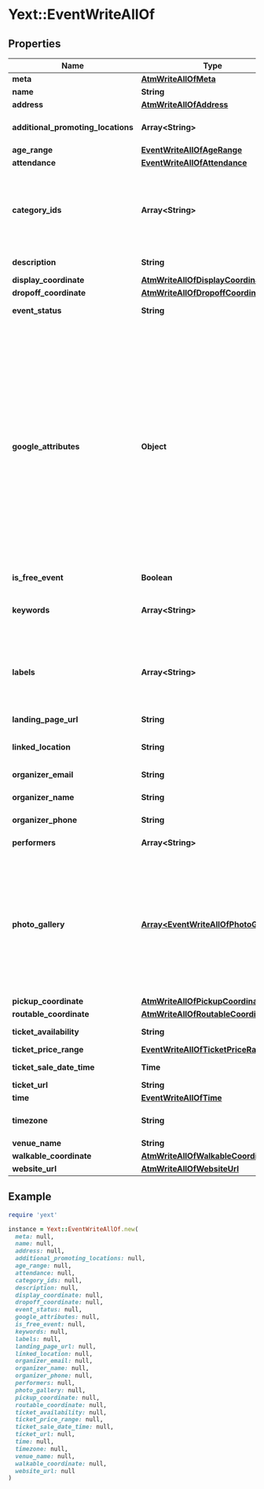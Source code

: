 # Yext::EventWriteAllOf

## Properties

| Name | Type | Description | Notes |
| ---- | ---- | ----------- | ----- |
| **meta** | [**AtmWriteAllOfMeta**](AtmWriteAllOfMeta.md) |  | [optional] |
| **name** | **String** |    Cannot Include: * HTML markup | [optional] |
| **address** | [**AtmWriteAllOfAddress**](AtmWriteAllOfAddress.md) |  | [optional] |
| **additional_promoting_locations** | **Array&lt;String&gt;** | If other locations are promoting this event, a list of those locations&#39; **&#x60;id&#x60;**s in the Yext Knowledge Manager   Array must be ordered.  | [optional] |
| **age_range** | [**EventWriteAllOfAgeRange**](EventWriteAllOfAgeRange.md) |  | [optional] |
| **attendance** | [**EventWriteAllOfAttendance**](EventWriteAllOfAttendance.md) |  | [optional] |
| **category_ids** | **Array&lt;String&gt;** | Yext Category IDs.  IDs must be valid and selectable (i.e., cannot be parent categories).  NOTE: The list of category IDs that you send us must be comprehensive. For example, if you send us a list of IDs that does not include IDs that you sent in your last update, Yext considers the missing categories to be deleted, and we remove them from your listings.  | [optional] |
| **description** | **String** | A description of the entity   Cannot Include: * HTML markup | [optional] |
| **display_coordinate** | [**AtmWriteAllOfDisplayCoordinate**](AtmWriteAllOfDisplayCoordinate.md) |  | [optional] |
| **dropoff_coordinate** | [**AtmWriteAllOfDropoffCoordinate**](AtmWriteAllOfDropoffCoordinate.md) |  | [optional] |
| **event_status** | **String** | Information on whether the event will take place as scheduled | [optional] |
| **google_attributes** | **Object** | The unique IDs of the entity&#39;s Google My Business keywords, as well as the unique IDs of any values selected for each keyword.  Valid keywords (e.g., &#x60;has_drive_through&#x60;, &#x60;has_fitting_room&#x60;, &#x60;kitchen_in_room&#x60;) are determined by the entity&#39;s primary category. A full list of keywords can be retrieved with the Google Fields: List endpoint.  Keyword values provide more details on how the keyword applies to the entity (e.g., if the keyword is &#x60;has_drive_through&#x60;, its values may be &#x60;true&#x60; or &#x60;false&#x60;).  * If the **&#x60;v&#x60;** parameter is before &#x60;20181204&#x60;: **&#x60;googleAttributes&#x60;** is formatted as a map of key-value pairs (e.g., &#x60;[{ \&quot;id\&quot;: \&quot;has_wheelchair_accessible_entrance\&quot;, \&quot;values\&quot;: [ \&quot;true\&quot; ] }]&#x60;) * If the **&#x60;v&#x60;** parameter is on or after &#x60;20181204&#x60;: the contents are formatted as a list of objects (e.g., &#x60;{ \&quot;has_wheelchair_accessible_entrance\&quot;: [ \&quot;true\&quot; ]}&#x60;)  **NOTE:** The latest Google Attributes are available via the Google Fields: List endpoint. Google Attributes are managed by Google and are subject to change without notice. To prevent errors, make sure your API implementation is not dependent on the presence of specific attributes. | [optional] |
| **is_free_event** | **Boolean** | Indicates whether or not the event is free | [optional] |
| **keywords** | **Array&lt;String&gt;** | Keywords that describe the entity.  All strings must be non-empty when trimmed of whitespace.    Array must be ordered.  Array may have a maximum of 100 elements.  Array item description:  &gt;Cannot Include: &gt;* HTML markup | [optional] |
| **labels** | **Array&lt;String&gt;** | The IDs of the entity labels that have been added to this entity. Entity labels help you identify entities that share a certain characteristic; they do not appear on your entity&#39;s listings.  **NOTE:** You can only add labels that have already been created via our web interface. Currently, it is not possible to create new labels via the API. | [optional] |
| **landing_page_url** | **String** | The URL of this entity&#39;s Landing Page that was created with Yext Pages | [optional] |
| **linked_location** | **String** | location ID of the event location, if the event is held at a location managed in the Yext Knowledge Manager | [optional] |
| **organizer_email** | **String** | Point of contact for the event organizer (not to be published publicly) | [optional] |
| **organizer_name** | **String** | Point of contact for the event organizer (not to be published publicly) | [optional] |
| **organizer_phone** | **String** | Point of contact for the event organizer (not to be published publicly) | [optional] |
| **performers** | **Array&lt;String&gt;** | Performers at the event   Array must be ordered.  Array may have a maximum of 100 elements.  | [optional] |
| **photo_gallery** | [**Array&lt;EventWriteAllOfPhotoGallery&gt;**](EventWriteAllOfPhotoGallery.md) |  **NOTE:** The list of photos that you send us must be comprehensive. For example, if you send us a list of photos that does not include photos that you sent in your last update, Yext considers the missing photos to be deleted, and we remove them from your listings.    Array must be ordered.  Array may have a maximum of 100 elements.  Array item description:  &gt;Supported Aspect Ratios: &gt;* 1 x 1 &gt;* 4 x 3 &gt;* 3 x 2 &gt;* 5 x 3 &gt;* 16 x 9 &gt;* 3 x 1 &gt;* 2 x 3 &gt;* 5 x 7 &gt;* 4 x 5 &gt;* 4 x 1 &gt; &gt;**NOTE**: Maximum image size is 5mb after normalization and padding (if applicable). As well, there is a 6 second download limit from the image host. &gt; | [optional] |
| **pickup_coordinate** | [**AtmWriteAllOfPickupCoordinate**](AtmWriteAllOfPickupCoordinate.md) |  | [optional] |
| **routable_coordinate** | [**AtmWriteAllOfRoutableCoordinate**](AtmWriteAllOfRoutableCoordinate.md) |  | [optional] |
| **ticket_availability** | **String** | Information about the availability of tickets for the event | [optional] |
| **ticket_price_range** | [**EventWriteAllOfTicketPriceRange**](EventWriteAllOfTicketPriceRange.md) |  | [optional] |
| **ticket_sale_date_time** | **Time** | The date/time tickets are available for sale (local time) | [optional] |
| **ticket_url** | **String** | URL to purchase tickets for the event (if ticketed) | [optional] |
| **time** | [**EventWriteAllOfTime**](EventWriteAllOfTime.md) |  | [optional] |
| **timezone** | **String** | The timezone of the entity, in the standard &#x60;IANA time zone database&#x60; format (tz database). e.g. &#x60;\&quot;America/New_York\&quot;&#x60; | [optional] |
| **venue_name** | **String** | Name of the venue where the event is being held | [optional] |
| **walkable_coordinate** | [**AtmWriteAllOfWalkableCoordinate**](AtmWriteAllOfWalkableCoordinate.md) |  | [optional] |
| **website_url** | [**AtmWriteAllOfWebsiteUrl**](AtmWriteAllOfWebsiteUrl.md) |  | [optional] |

## Example

```ruby
require 'yext'

instance = Yext::EventWriteAllOf.new(
  meta: null,
  name: null,
  address: null,
  additional_promoting_locations: null,
  age_range: null,
  attendance: null,
  category_ids: null,
  description: null,
  display_coordinate: null,
  dropoff_coordinate: null,
  event_status: null,
  google_attributes: null,
  is_free_event: null,
  keywords: null,
  labels: null,
  landing_page_url: null,
  linked_location: null,
  organizer_email: null,
  organizer_name: null,
  organizer_phone: null,
  performers: null,
  photo_gallery: null,
  pickup_coordinate: null,
  routable_coordinate: null,
  ticket_availability: null,
  ticket_price_range: null,
  ticket_sale_date_time: null,
  ticket_url: null,
  time: null,
  timezone: null,
  venue_name: null,
  walkable_coordinate: null,
  website_url: null
)
```

